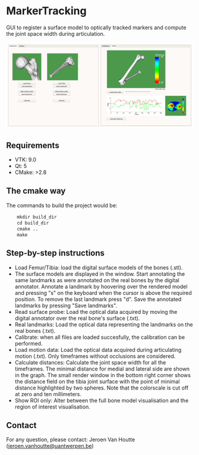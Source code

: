 # MarkerTracking
GUI to register a surface model to optically tracked markers and compute the joint space width during articulation.


![alt text](https://github.com/jvhoutte/MarkerTracking/blob/main/figures/gui.png?raw=true)

## Requirements

* VTK: 9.0
* Qt: 5
* CMake: >2.8

## The cmake way 
    
The commands to build the project would be:
``` 
    mkdir build_dir
    cd build_dir
    cmake .. 
    make
```

## Step-by-step instructions

* Load Femur/Tibia: load the digital surface models of the bones (.stl).
* The surface models are displayed in the window. Start annotating the same landmarks as were annotated on the real bones by the digital annotator. Annotate a landmark by hoovering over the rendered model and pressing "s" on the keyboard when the cursor is above the required position. To remove the last landmark press "d". Save the annotated landmarks by pressing "Save landmarks".
* Read surface probe: Load the optical data acquired by moving the digital annotator over the real bone's surface (.txt).
* Real landmarks: Load the optical data representing the landmarks on the real bones (.txt). 
* Calibrate: when all files are loaded succesfully, the calibration can be performed. 
* Load motion data: Load the optical data acquired during articulating motion (.txt). Only timeframes without occlusions are considered. 
* Calculate distances: Calculate the joint space width for all the timeframes. The minimal
distance for medial and lateral side are shown in the graph. The small render window
in the bottom right corner shows the distance field on the tibia joint surface with the
point of minimal distance highlighted by two spheres. Note that the colorscale is cut off
at zero and ten millimeters.
* Show ROI only: Alter between the full bone model visualisation and the region of
interest visualisation.

## Contact 

For any question, please contact:
Jeroen Van Houtte (jeroen.vanhoutte@uantwerpen.be)
